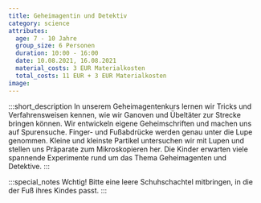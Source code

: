 ```yaml
---
title: Geheimagentin und Detektiv
category: science
attributes:
  age: 7 - 10 Jahre
  group_size: 6 Personen
  duration: 10:00 - 16:00
  date: 10.08.2021, 16.08.2021
  material_costs: 3 EUR Materialkosten
  total_costs: 11 EUR + 3 EUR Materialkosten
image:
---
```

:::short_description
In unserem Geheimagentenkurs lernen wir Tricks und Verfahrensweisen kennen, wie wir Ganoven und Übeltäter zur Strecke bringen können. Wir entwickeln eigene Geheimschriften und machen uns auf Spurensuche. Finger- und Fußabdrücke werden genau unter die Lupe genommen. Kleine und kleinste Partikel untersuchen wir mit Lupen und stellen uns Präparate zum Mikroskopieren her. Die Kinder erwarten viele spannende Experimente rund um das Thema Geheimagenten und Detektive.
:::

:::special_notes
Wchtig! Bitte eine leere Schuhschachtel mitbringen, in die der Fuß ihres Kindes passt.
:::

